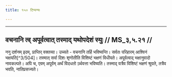 ```yaml
---
title: १५० टिप्पन्यः

---
```


[^3/502]: E2: 4,453; E4: 4,729; E6: 1,236

[^3/503]: Vgl. Tait.S. 6.4.9.4-5

____________________________________________


## वचनानि त्व् अपूर्वत्वात् तस्माद् यथोपदेशं स्युः // MS_३,५.२१ //

ननु दर्शनम् इदम्, प्राप्तिर् वक्तव्या। उच्यते - वचनानि तर्हि भविष्यन्ति। सर्वतः परिहारम् आश्विनं भक्षयति[^3/504]। तस्मात् सर्वा दिशः शृणोतीति विशिष्टं भक्षणं विधीयते। अपूर्वत्वाद् भक्षानुवादो नावकल्पते। अपि च, एवम् अपूर्वम् अर्थं विदधतो ऽर्थवत्ता भविष्यति। तस्माद् यत्रैव विशिष्टं भक्षणं श्रूयते, तत्रैव भवति, नातिप्रसज्यते।
